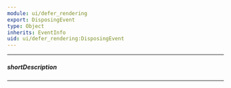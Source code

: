 ```yaml
---
module: ui/defer_rendering
export: DisposingEvent
type: Object
inherits: EventInfo
uid: ui/defer_rendering:DisposingEvent
---
```

---
##### shortDescription
<!-- Description goes here -->

---
<!-- Description goes here -->